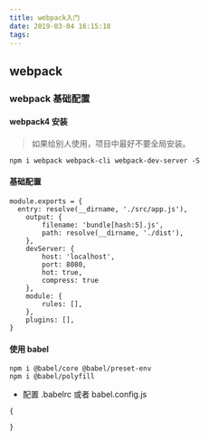 ```yaml
---
title: webpack入门
date: 2019-03-04 16:15:18
tags:
---
```

## webpack

### webpack 基础配置
#### webpack4 安装
> 如果给别人使用，项目中最好不要全局安装。
```
npm i webpack webpack-cli webpack-dev-server -S
```
#### 基础配置
```
module.exports = {
  entry: resolve(__dirname, './src/app.js'),
    output: {
        filename: 'bundle[hash:5].js',
        path: resolve(__dirname, './dist'),
    },
    devServer: {
        host: 'localhost',
        port: 8080,
        hot: true,
        compress: true
    },
    module: {
        rules: [],
    },
    plugins: [],
}
```

#### 使用 babel
```
npm i @babel/core @babel/preset-env
npm i @babel/polyfill
```
- 配置 .babelrc 或者 babel.config.js
```
{
  
}
```